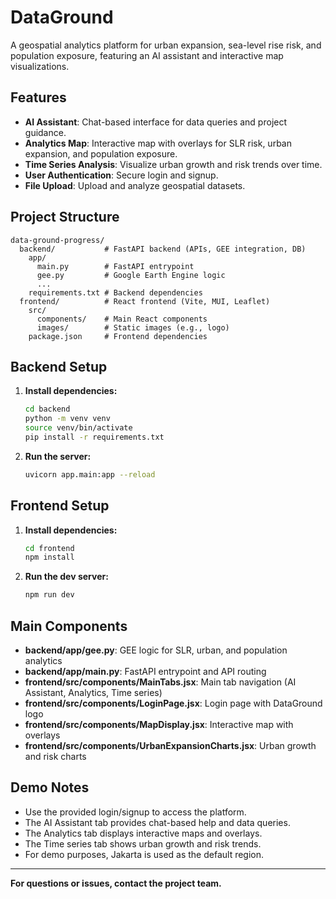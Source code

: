 # DataGround

A geospatial analytics platform for urban expansion, sea-level rise risk, and population exposure, featuring an AI assistant and interactive map visualizations.

## Features
- **AI Assistant**: Chat-based interface for data queries and project guidance.
- **Analytics Map**: Interactive map with overlays for SLR risk, urban expansion, and population exposure.
- **Time Series Analysis**: Visualize urban growth and risk trends over time.
- **User Authentication**: Secure login and signup.
- **File Upload**: Upload and analyze geospatial datasets.

## Project Structure
```
data-ground-progress/
  backend/           # FastAPI backend (APIs, GEE integration, DB)
    app/
      main.py        # FastAPI entrypoint
      gee.py         # Google Earth Engine logic
      ...
    requirements.txt # Backend dependencies
  frontend/          # React frontend (Vite, MUI, Leaflet)
    src/
      components/    # Main React components
      images/        # Static images (e.g., logo)
    package.json     # Frontend dependencies
```

## Backend Setup
1. **Install dependencies:**
   ```bash
   cd backend
   python -m venv venv
   source venv/bin/activate
   pip install -r requirements.txt
   ```
2. **Run the server:**
   ```bash
   uvicorn app.main:app --reload
   ```

## Frontend Setup
1. **Install dependencies:**
   ```bash
   cd frontend
   npm install
   ```
2. **Run the dev server:**
   ```bash
   npm run dev
   ```

## Main Components
- **backend/app/gee.py**: GEE logic for SLR, urban, and population analytics
- **backend/app/main.py**: FastAPI entrypoint and API routing
- **frontend/src/components/MainTabs.jsx**: Main tab navigation (AI Assistant, Analytics, Time series)
- **frontend/src/components/LoginPage.jsx**: Login page with DataGround logo
- **frontend/src/components/MapDisplay.jsx**: Interactive map with overlays
- **frontend/src/components/UrbanExpansionCharts.jsx**: Urban growth and risk charts

## Demo Notes
- Use the provided login/signup to access the platform.
- The AI Assistant tab provides chat-based help and data queries.
- The Analytics tab displays interactive maps and overlays.
- The Time series tab shows urban growth and risk trends.
- For demo purposes, Jakarta is used as the default region.

---

**For questions or issues, contact the project team.** 